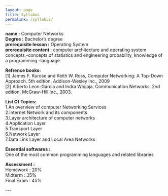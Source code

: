 ```yaml
---
layout: page
title: Syllabus
permalink: /syllabus/
---
```


<div>
<b>name :</b>  Computer Networks<br>
<b>Degree :</b> Bachelor’s degree<br>
<b>prerequisite lesson :</b> Operating System<br>
<b>prerequisite content :</b> computer architecture and operating system concepts,-concepts of statistics and engineering probability, knowledge of a programming -language<br>


<b>Refrence books:</b><br>
[1] James F. Kurose and Keith W. Ross, Computer Networking: A Top-Down
Approach. 5th edition, Addison-Wesley Inc., 2009<br>
[2] Alberto Leon-Garcia and Indra Widjaja, Communication Networks. 2nd edition,
McGraw-Hill Inc., 2003.<br>
 

<b>List Of Topics:</b><br>
1.An overview of computer Networking Services<br>
2.Internet Network and its components<br>
3.Layer architecture of computer networks<br>
4.Application Layer<br>
5.Transport Layer<br>
6.Network Layer<br>
7.Data Link Layer and Local Area Networks<br>


<b>Essential softwares :</b><br>
One of the most common programming languages and related libraries<br>


<b>Assessment :</b><br>
Homework : 20%<br>
Midterm : 35%<br>
Final Exam : 45%<br>
</div>
---
